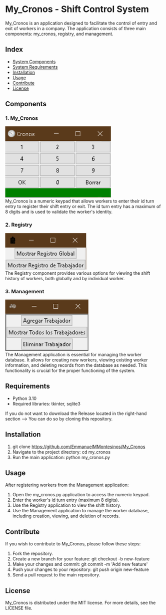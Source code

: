 # My_Cronos - Shift Control System

My_Cronos is an application designed to facilitate the control of entry and exit of workers in a company. The application consists of three main components: my_cronos, registry, and management.

## Index

- [System Components](#components)
- [System Requirements](#requirements)
- [Installation](#installation)
- [Usage](#usage)
- [Contribute](#contribute)
- [License](#license)

## Components

### 1. My_Cronos

![My_Cronos](image.png)<br>
My_Cronos is a numeric keypad that allows workers to enter their id turn entry to register their shift entry or exit. The id turn entry has a maximum of 8 digits and is used to validate the worker's identity.

### 2. Registry

![Registry](image-1.png)<br>
The Registry component provides various options for viewing the shift history of workers, both globally and by individual worker.

### 3. Management

![Management](image-2.png)<br>
The Management application is essential for managing the worker database. It allows for creating new workers, viewing existing worker information, and deleting records from the database as needed. This functionality is crucial for the proper functioning of the system.

## Requirements

- Python 3.10
- Required libraries: tkinter, sqlite3

If you do not want to download the Release located in the right-hand section --> You can do so by cloning this repository.

## Installation

1. git clone <https://github.com/EmmanuelMMontesinos/My_Cronos>
2. Navigate to the project directory: cd my_cronos
3. Run the main application: python my_cronos.py

## Usage

After registering workers from the Management application:

1. Open the my_cronos.py application to access the numeric keypad.
2. Enter the worker's id turn entry (maximum 8 digits).
3. Use the Registry application to view the shift history.
4. Use the Management application to manage the worker database, including creation, viewing, and deletion of records.

## Contribute

If you wish to contribute to My_Cronos, please follow these steps:

1. Fork the repository.
2. Create a new branch for your feature: git checkout -b new-feature
3. Make your changes and commit: git commit -m 'Add new feature'
4. Push your changes to your repository: git push origin new-feature
5. Send a pull request to the main repository.

## License

My_Cronos is distributed under the MIT license. For more details, see the LICENSE file.
